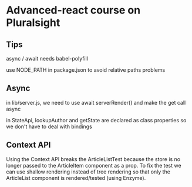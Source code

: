 # Advanced-react course on Pluralsight

## Tips

async / await needs babel-polyfill

use NODE_PATH in package.json to avoid relative paths problems

## Async

in lib/server.js, we need to use await serverRender() and make the get call async

in StateApi, lookupAuthor and getState are declared as class properties so we don't have to deal with bindings

## Context API

Using the Context API breaks the ArticleListTest because the store is no longer passed to the ArticleItem component as a prop.
To fix the test we can use shallow rendering instead of tree rendering so that only the ArticleList component is rendered/tested (using Enzyme).
